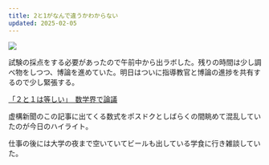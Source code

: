 ```yaml
---
title: 2と1がなんで違うかわからない
updated: 2025-02-05
---
```

![](https://i.imgur.com/TItkQ4U.jpeg)

試験の採点をする必要があったので午前中から出ラボした。残りの時間は少し調べ物をしつつ、博論を進めていた。明日はついに指導教官と博論の進捗を共有するので少し緊張する。

[「２と１は等しい」　数学界で論議](https://kyoko-np.net/2008090501.html)

虚構新聞のこの記事に出てくる数式をポスドクとしばらくの間眺めて混乱していたのが今日のハイライト。

仕事の後には大学の夜まで空いていてビールも出している学食に行き雑談していた。